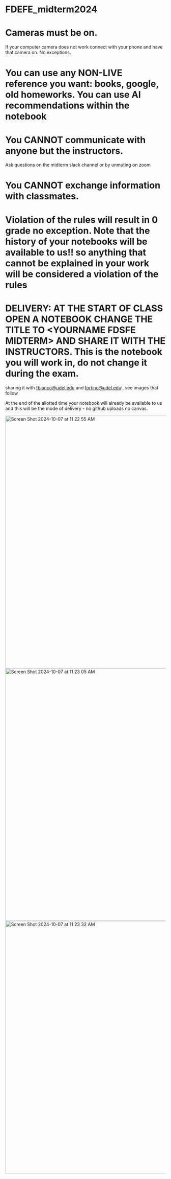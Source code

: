 # FDEFE_midterm2024

# Cameras must be on. 
If your computer camera does not work connect with your phone and have that camera on. No exceptions. 

# You can use any NON-LIVE reference you want: books, google, old homeworks. You can use AI recommendations within the notebook

# You CANNOT communicate with anyone but the instructors. 
Ask questions on the midterm slack channel  or by unmuting on zoom

# You CANNOT exchange information with classmates. 

# Violation of the rules will result in 0 grade no exception. Note that the history of your notebooks will be available to us!! so anything that cannot be explained in your work will be considered a violation of the rules



# DELIVERY: **AT THE START OF CLASS** OPEN A NOTEBOOK CHANGE THE TITLE TO \<YOURNAME FDSFE MIDTERM\> AND SHARE IT WITH THE INSTRUCTORS. This is the notebook you will work in, do not change it during the exam.

sharing it with fbianco@udel.edu and fortino@udel.edu!, see images that follow

At the end of the allotted time your notebook will already be available to us and this will be the mode of delivery - no github uploads no canvas. 


<img width="791" alt="Screen Shot 2024-10-07 at 11 22 55 AM" src="https://github.com/user-attachments/assets/27dc2c65-9f6d-4e63-b7b6-7c1f8988a0a7">

<img width="791" alt="Screen Shot 2024-10-07 at 11 23 05 AM" src="https://github.com/user-attachments/assets/2aba7db7-f0fd-4e01-bc2a-36861e23ad76">

<img width="791" alt="Screen Shot 2024-10-07 at 11 23 32 AM" src="https://github.com/user-attachments/assets/12ac142b-0fc7-4cae-9ff3-a7f81a01ea90">
